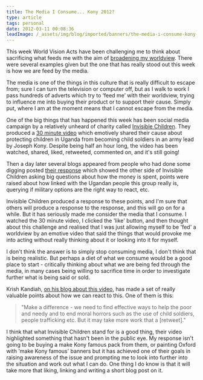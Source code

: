 ```yaml
---
title: The Media I Consume... Kony 2012?
type: article
tags: personal
date: 2012-03-11 00:08:36
leadImage: /_assets/img/blog/imported/banners/the-media-i-consume-kony-2012.jpg
---
```

<p>
 This week World Vision Acts have been challenging me to think about sacrificing what feeds me with the aim of <a href="http://www.worldvisionacts.org/resources/opening-the-box-breaking-free" target="_blank">broadening my worldview</a>. There were several examples given but the one that has really stood out this week is how we are feed by the media.</p>
<p>
 The media is one of the things in this culture that is really difficult to escape from; sure I can turn the television or computer off, but as I walk to work I pass hundreds of adverts which try to &lsquo;feed me&rsquo; with their worldview, trying to influence me into buying their product or to support their cause. Simply put, where I am at the moment means that I cannot escape from the media.</p>
<p>
 One of the big things that has happened this week has been social media campaign by a relatively unheard of charity called <a href="http://www.invisiblechildren.com" target="_blank">Invisible Children</a>. They produced a <a href="http://vimeo.com/37119711" target="_blank">30 minute video</a> which emotively shared their cause about protecting children in Uganda from becoming child soldiers in an army lead by Joseph Kony. Despite being half an hour long, the video has been watched, shared, liked, retweeted, commented on, and it&#39;s still going!</p>
<p>
 Then a day later several blogs appeared from people who had done some digging posted <a href="http://visiblechildren.tumblr.com/post/18890947431/we-got-trouble" target="_blank">their response</a> which showed the other side of Invisible Children asking big questions about how the money is spent, points were raised about how linked with the Ugandan people this group really is, querying if military options are the right way to react, etc.</p>
<p>
 Invisible Children produced a response to these points, and I&#39;m sure that others will produce a response to the response, and this will go on for a while. But it has seriously made me consider the media that I consume. I watched the 30 minute video, I clicked the &#39;like&#39; button, and then thought about this challenge and realised that I was just allowing myself to be &#39;fed&#39; a worldview by an emotive video that said the things that would provoke me into acting without really thinking about it or looking into it for myself.</p>
<p>
 I don&#39;t think the answer is to simply stop consuming media, I don&#39;t think that is being realistic. But perhaps a diet of what we consume would be a good place to start - critically thinking about what we are being fed through the media, in many cases being willing to sacrifice time in order to investigate further what is being said or sold.</p>
<p>
 Krish Kandiah, <a href="http://krishk.com/2012/03/stop-stop-kony-2012/">on his blog about this video</a>, has made a set of really valuable points about how we can react to this. One of them is this:</p>
<blockquote>
 &quot;Make a difference - we need to find effective ways to help the poor and needy and to end moral horrors such as the use of child soldiers, people trafficking etc. But it may take more work that a [retweet].&quot;</blockquote>
<p>
 I think that what Invisible Children stand for is a good thing, their video highlighted something that hasn&#39;t been in the public eye. My response isn&#39;t going to be buying a make Kony famous pack from them, or painting Oxford with &#39;make Kony famous&#39; banners but it has achieved one of their goals in raising awareness of the issue and prompting me to look into further into the situation and work out what I can do. One thing I do know is that it will take more that liking, linking and writing a short blog post on it.</p>
